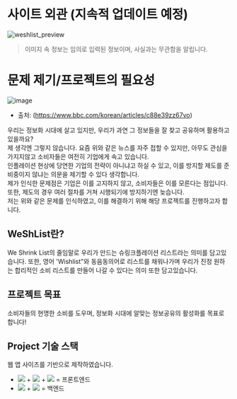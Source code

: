 # 사이트 외관 (지속적 업데이트 예정)
![weshlist_preview](https://github.com/Spooder02/WeShList/assets/66957506/4358ae7e-d701-4bd8-b9fa-a49c2d748fd9)
> 이미지 속 정보는 임의로 입력된 정보이며, 사실과는 무관함을 알립니다.

# 문제 제기/프로젝트의 필요성
![image](https://github.com/Spooder02/WeShList/assets/66957506/b0ccdf3a-43ba-4be6-8ae2-e9c2e6fc7bd1)
- 출처: (https://www.bbc.com/korean/articles/c88e39zz67vo)

우리는 정보화 시대에 살고 있지만, 우리가 과연 그 정보들을 잘 찾고 공유하며 활용하고 있을까요?   
제 생각엔 그렇지 않습니다. 요즘 위와 같은 뉴스를 자주 접할 수 있지만, 아무도 관심을 가지지않고 소비자들은 여전히 기업에게 속고 있습니다.   
인플레이션 현상에 당연한 기업의 전략이 아니냐고 하실 수 있고, 이를 방지할 제도를 준비중이지 않냐는 의문을 제기할 수 있다 생각합니다.   
제가 인식한 문제점은 기업은 이를 고지하지 않고, 소비자들은 이를 모른다는 점입니다. 또한, 제도의 경우 여러 절차를 거쳐 시행되기에 방지하기엔 늦습니다.   
저는 위와 같은 문제를 인식하였고, 이를 해결하기 위해 해당 프로젝트를 진행하고자 합니다.

## WeShList란?
We Shrink List의 줄임말로 우리가 만드는 슈링크플레이션 리스트라는 의미를 담고있습니다. 또한, 영어 'Wishlist"와 동음동의어로 리스트를 채워나가며 우리가 진정 원하는 합리적인 소비 리스트를 만들어 나갈 수 있다는 의미 또한 담고있습니다.

## 프로젝트 목표
소비자들의 현명한 소비를 도우며, 정보화 시대에 알맞는 정보공유의 활성화를 목표로 합니다!

## Project 기술 스택
웹 앱 사이즈를 기반으로 제작하였습니다.
- <img src="https://img.shields.io/badge/Vue.js-4FC08D?style=flat-square&logo=vue.js&logoColor=white"> + <img src="https://img.shields.io/badge/Typescript-3178C6?style=flat-square&logo=Typescript&logoColor=white"> + <img src="https://img.shields.io/badge/TailwindCSS-06B6D4?style=flat-square&logo=Tailwind CSS&logoColor=white"> = 프론트엔드
- <img src="https://img.shields.io/badge/Java-ED8B00?style=flat-square&logo=openjdk&logoColor=white"> + <img src="https://img.shields.io/badge/SpringBoot-6DB33F?style=flat-square&logo=SpringBoot&logoColor=white"> = 백엔드 
